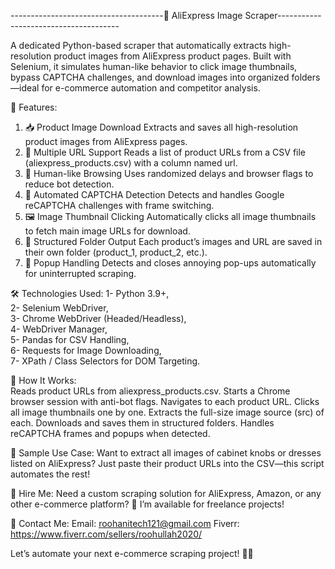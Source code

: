 --------------------------------------🛒 AliExpress Image Scraper--------------------------------------     

A dedicated Python-based scraper that automatically extracts high-resolution product images from AliExpress product pages. Built with Selenium, it simulates human-like behavior to click image thumbnails, bypass CAPTCHA challenges, and download images into organized folders—ideal for e-commerce automation and competitor analysis.

🧰 Features:
1) 📥 Product Image Download
Extracts and saves all high-resolution product images from AliExpress pages.
2) 🔗 Multiple URL Support
Reads a list of product URLs from a CSV file (aliexpress_products.csv) with a column named url.
3) 🧠 Human-like Browsing
Uses randomized delays and browser flags to reduce bot detection.
4) 🔁 Automated CAPTCHA Detection
Detects and handles Google reCAPTCHA challenges with frame switching.
5) 🖼️ Image Thumbnail Clicking
Automatically clicks all image thumbnails to fetch main image URLs for download.
6) 📂 Structured Folder Output
Each product’s images and URL are saved in their own folder (product_1, product_2, etc.).
7) 📴 Popup Handling
Detects and closes annoying pop-ups automatically for uninterrupted scraping.


🛠️ Technologies Used:
1- Python 3.9+,  
2- Selenium WebDriver,   
3- Chrome WebDriver (Headed/Headless),      
4- WebDriver Manager,      
5- Pandas for CSV Handling,     
6- Requests for Image Downloading,      
7- XPath / Class Selectors for DOM Targeting.


🚀 How It Works:    
Reads product URLs from aliexpress_products.csv.
Starts a Chrome browser session with anti-bot flags.
Navigates to each product URL.
Clicks all image thumbnails one by one.
Extracts the full-size image source (src) of each.
Downloads and saves them in structured folders.
Handles reCAPTCHA frames and popups when detected.


📸 Sample Use Case:
Want to extract all images of cabinet knobs or dresses listed on AliExpress?
Just paste their product URLs into the CSV—this script automates the rest!

📩 Hire Me:
Need a custom scraping solution for AliExpress, Amazon, or any other e-commerce platform?
💼 I’m available for freelance projects!

📧 Contact Me:
Email: roohanitech121@gmail.com 
Fiverr: https://www.fiverr.com/sellers/roohullah2020/

Let’s automate your next e-commerce scraping project! 🤖✨
